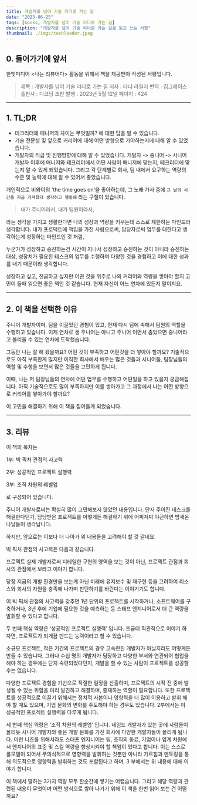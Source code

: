 ```yaml
---
title: 개발자를 넘어 기술 리더로 가는 길
date: "2023-06-25"
tags: [books, 개발자를 넘어 기술 리더로 가는 길]
description: "개발자를 넘어 기술 리더로 가는 길을 읽고 쓰는 서평"
thumbnail: ./imgs/techleader.jpeg
---
```


## 0. 들어가기에 앞서

한빛미디어 <나는 리뷰어다> 활동을 위해서 책을 제공받아 작성된 서평입니다.

> 제목 : 개발자를 넘어 기술 리더로 가는 길
> 저자 : 타냐 라일리
> 번역 : 김그레이스
> 출판사 : 디코딩
> 초판 발행 : 2023년 5월 12일
> 페이지 : 424

---

## 1. TL;DR

- 테크리더왜 매니저의 차이는 무엇일까? 에 대한 답을 알 수 있습니다.
- 기술 전문성 및 앞으로 커리어에 대해 어떤 방향으로 가야하는지에 대해 알 수 있었습니다.
- 개발자의 직급 및 진행방향에 대해 알 수 있었습니다. 개발자 -> 중니어 -> 시니어 개발자 이후에 매니저와 테크리더에서 어떤 사람이 매니저에 맞는지, 테크리더에 맞는지 알 수 있게 되었습니다. 그리고 각 단계별로 회사, 팀 내에서 요구하는 역량의 수준 및 능력에 대해 알 수 있어서 좋았습니다.

개인적으로 비와이의 'the time goes on'을 좋아하는데, 그 노래 가사 중에 `그 날의 시간을 지금 가져왔다 생각하고 행동해` 라는 구절이 있습니다.

> 내가 주니어라서, 내가 팀원이라서,

라는 생각을 가지고 생활한다면 나의 성장과 역량을 키우는데 스스로 제한하는 마인드라 생각합니다. 내가 프로덕트에 책임을 가진 사람으로써, 담당자로써 업무를 대한다고 생각하는게 성장하는 마인드인 것 처럼,

누군가가 성장하고 승진하는건 시간이 지나서 성장하고 승진하는 것이 아니라 승진하는 대상, 성장치가 필요한 테스크의 업무를 수행하며 다양한 것을 경험하고 이에 대한 성과를 내기 때문이라 생각합니다.

성장하고 싶고, 진급하고 싶지만 어떤 것을 위주로 나의 커리어와 역량을 쌓아야 할지 고민이 들때 읽으면 좋은 책인 것 같습니다. 현재 자신이 어느 연차에 있든지 말이지요.

---

## 2. 이 책을 선택한 이유

주니어 개발자이며, 팀을 이끌었던 경험이 있고, 현재 다시 팀에 속해서 팀원의 역할을 수행하고 있습니다. 이제 연차로 생 주니어는 아니고 주니어 이면서 좀있으면 중니어라고 불리울 수 있는 연차에 도착했습니다.

그동안 나는 잘 해 왔을까요? 어떤 것이 부족하고 어떤것을 더 쌓아야 할까요? 기술적으로도 아직 부족한게 많지만 이직한 회사에서 배우는 많은 것들과 시니어들, 팀장님들의 역할 및 수행을 보면서 많은 것들을 고민하게 됩니다.

이때, 나는 저 팀장님들의 연차에 어떤 업무를 수행하고 어떤일을 하고 있을지 궁금해집니다. 아직 기술적으로도 많이 부족하지만 이를 쌓아가고 그 과정에서 나는 어떤 방향으로 커리어를 쌓아가야 할까요?

이 고민을 해결하기 위해 이 책을 집어들게 되었습니다.

---

## 3. 리뷰

이 책의 목차는

1부: 빅 픽처 관점의 사고력

2부: 성공적인 프로젝트 실행력

3부: 조직 차원의 레벨업

로 구성되어 있습니다.

주니어 개발자로써는 확실히 많이 고민해보지 않았던 내용입니다. 단지 주어진 태스크를 해결한다던가, 담당받은 프로젝트를 어떻게든 해결하기 위에 어찌저찌 야근하면 밤새온 나날들이 생각납니다.

하지만, 앞으로는 이보다 더 나아가 위 내용들을 고려해야 할 것 같네요.

빅 픽처 관점의 사고력은 다음과 같습니다.

프로젝트 실제 개발자로써 디테일한 구현의 영역을 보는 것이 아닌, 프로젝트 관점과 회사의 관점에서 보라고 이야기 합니다.

당장 지금의 개발 환경만을 보는게 아닌 미래에 유지보수 및 재구현 등을 고려하여 리소스와 회사의 자원을 충족해 나가며 판단하기를 바란다는 이야기기도 합니다.

이 빅 픽처 관점의 사고력을 갖추면 1년 단위의 프로젝트를 시작하거나, 소프트웨어를 구축하거나, 3년 후에 기업에 필요한 것을 예측하는 등 스태프 엔지니어로서 더 큰 역량을 발휘할 수 있다고 합니다.

두 번째 핵심 역량은 ‘성공적인 프로젝트 실행력’ 입니다. 조금더 직관적으로 이야기 하자면, 프로젝트가 되게끔 만드는 능력이라고 할 수 있습니다.

소규모 프로젝트, 작은 기간의 프로젝트의 경우 고숙련된 개발자가 아닐지라도 어떻게든 만들 수 있습니다. 그러나 수십 명의 개발자가 담당하고 다양한 부서와 연관되어 협업을 해야 하는 경우에는 단지 숙련되었다던지, 개발을 할 수 있는 사람이 프로젝트를 성공할 수는 없습니다.

다양한 프로젝트 경험을 기반으로 적절한 일정을 산출하며, 프로젝트의 시작 전 중에 발생될 수 있는 위험을 미리 발견하고 해결하며, 중재하는 역할이 필요합니다.
또한 프로젝트를 성공적으로 이끌기 위해서는 정치적 자본이나 영향력을 더 많이 이용하고 발휘 해야 할 때도 있으며, 기업 문화의 변화를 주도해야 하는 경우도 있습니다. 2부에서는 이 성공적인 프로젝트 실행력을 다루게 됩니다.

세 번째 핵심 역량은 ‘조직 차원의 레벨업’ 입니다. 네임드 개발자가 있는 곳에 사람들이 몰리듯 시니어 개발자와 좋은 개발 문화를 가진 회사에 다양한 개발자들이 몰리게 됩니다. 이런 니즈를 위해서라도 스태프 엔지니어는 팀, 조직의 동료, 기업이나 업계 차원에서 엔지니어의 표준 및 스킬 역량을 향상시켜야 할 책임이 있다고 합니다. 이는 스스로 롤모델이 되어서 무의식적으로 영향력을 발휘하는 것뿐만 아니라 가르침과 멘토링을 통해 의도적으로 영향력을 발휘하는 것도 포함된다고 하며, 3 부에서는 위 내용에 대해 이야기 합니다.

이 책에서 말하는 3가지 역량 모두 한순간에 쌓기는 어렵습니다. 그리고 해당 역량과 관련된 내용이 무엇이며 어떤 방식으로 쌓아 나가기 위해 이 책을 한번 읽어 보는 건 어떨까요?
